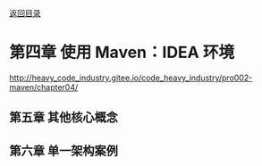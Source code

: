 [返回目录](/blog/maven/index.md)

# 第四章 使用 Maven：IDEA 环境

http://heavy_code_industry.gitee.io/code_heavy_industry/pro002-maven/chapter04/

## 第五章 其他核心概念

## 第六章 单一架构案例
